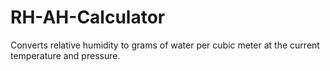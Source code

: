 # RH-AH-Calculator
Converts relative humidity to grams of water per cubic meter at the current temperature and pressure.
